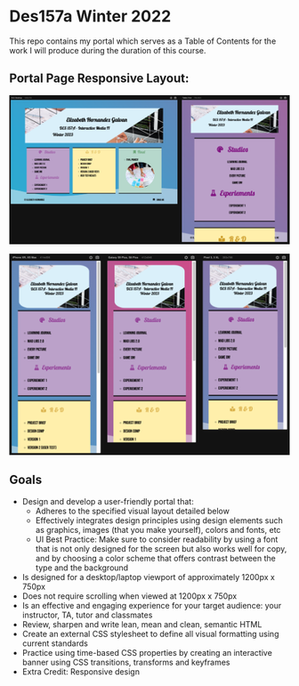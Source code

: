 # Des157a Winter 2022
This repo contains my portal which serves as a Table of Contents for the work I will produce during the duration of this course.

## Portal Page Responsive Layout:
<p align="center">
  <img src="images/portalHome.png" width="850px" alt="desktop and tablet screens">
</p>
<p align="center">
  <img src="images/mobileView.png" width="850px" alt="mobile screens">
</p>

## Goals
- Design and develop a user-friendly portal that:
  - Adheres to the specified visual layout detailed below
  - Effectively integrates design principles using design elements such as graphics, images (that you make yourself), colors and fonts, etc
  - UI Best Practice: Make sure to consider readability by using a font that is not only designed for the screen but also works well for copy, and by choosing a color scheme that offers contrast between the type and the background
- Is designed for a desktop/laptop viewport of approximately 1200px x 750px
- Does not require scrolling when viewed at 1200px x 750px
- Is an effective and engaging experience for your target audience: your instructor, TA, tutor and classmates
- Review, sharpen and write lean, mean and clean, semantic HTML
- Create an external CSS stylesheet to define all visual formatting using current standards
- Practice using time-based CSS properties by creating an interactive banner using CSS transitions, transforms and keyframes
- Extra Credit: Responsive design
